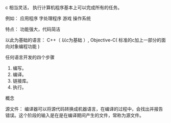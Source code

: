 c 相当灵活， 执行计算机程序基本上可以完成所有的任务。

例如： 应用程序 字处理程序 游戏 操作系统

特点： 功能强大，代码简洁

以此为基础的语言： C++（ 以c为基础 ）, Objective-C( 标准的c加上一部分的面向对象编程功能 )



任何语言开发的四个步骤

1. 编写。
2. 编译。
3. 链接库。
4. 执行。




概念


源文件： 编译器可以将源代码转换成机器语言，在编译的过程中，会找出并报告错误。这个阶段的输入是在是在编译期间产生的文件，常称为源文件。